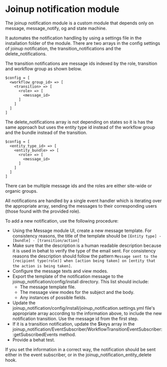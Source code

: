 # Joinup notification module

The joinup notification module is a custom module that depends only on message,
message_notify, og and state machine.

It automates the notification handling by using a settings file in the
installation folder of the module.
There are two arrays in the config settings of joinup notification, the
transition_notifications and the delete_notifications.

The transition notifications are message ids indexed by the role, transition
and workflow group as shown below.
```
$config = [
  <workflow_group_id> => [
    <transition> => [
      <role> => [
        <message_id>
      ]
    ]
  ]
]
```
The delete_notifications array is not depending on states so it is has the
same approach but uses the entity type id instead of the workflow group and
the bundle instead of the transition.
```
$config = [
  <entity_type_id> => [
    <entity_bundle> => [
      <role> => [
        <message_id>
      ]
    ]
  ]
]
```
There can be multiple message ids and the roles are either site-wide or organic
groups.

All notifications are handled by a single event handler which is iterating over
the appropriate array, sending the messages to their corresponding users (those
found with the provided role).

To add a new notification, use the following procedure:

* Using the Message module UI, create a new message template. For consistency
reasons, the title of the template should be `[Entity type] - [bundle] - [transition/action]`
* Make sure that the description is a human readable description because it is
used in behat to verify the type of the email sent. For consistency reasons the
description should follow the pattern `Message sent to the [recipient type(role)] when [action being taken] on [entity that the action is being taken]`.
* Configure the message texts and view modes.
* Export the template of the notification message to the joinup_notification/config/install directory.
This list should include:
    * The message template file.
    * The message view modes for the subject and the body.
    * Any instances of possible fields.
* Update the joinup_notification/config/install/joinup_notification.settings.yml
file's appropriate array according to the information above, to include the new
notification transition. Use the message id from the first step.
* If it is a transition notification, update the $keys array in the
joinup_notification/EventSubscriber/WorkflowTransitionEventSubscriber::getSubscribedEvents
method.
* Provide a behat test.

If you set the information in a correct way, the notification should be sent
either in the event subscriber, or in the joinup_notification_entity_delete
hook.
